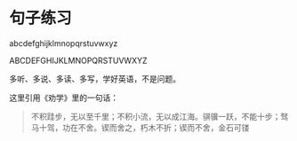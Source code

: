 # 句子练习

abcdefghijklmnopqrstuvwxyz

ABCDEFGHIJKLMNOPQRSTUVWXYZ

多听、多说、多读、多写，学好英语，不是问题。

这里引用《劝学》里的一句话：

> 不积跬步，无以至千里；不积小流，无以成江海。骐骥一跃，不能十步；驽马十驾，功在不舍。锲而舍之，朽木不折；锲而不舍，金石可镂
